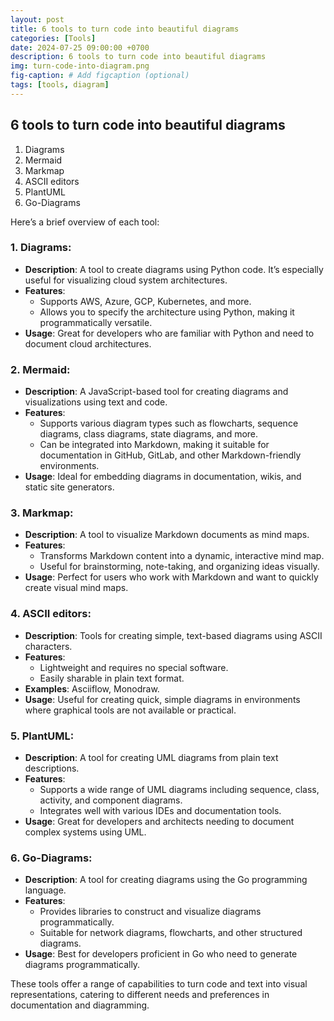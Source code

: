 ```yaml
---
layout: post
title: 6 tools to turn code into beautiful diagrams
categories: [Tools]
date: 2024-07-25 09:00:00 +0700
description: 6 tools to turn code into beautiful diagrams
img: turn-code-into-diagram.png
fig-caption: # Add figcaption (optional)
tags: [tools, diagram]
---
```


## 6 tools to turn code into beautiful diagrams
1. Diagrams
2. Mermaid
3. Markmap
4. ASCII editors
5. PlantUML
6. Go-Diagrams

Here’s a brief overview of each tool:

### 1. **Diagrams**:
   - **Description**: A tool to create diagrams using Python code. It’s especially useful for visualizing cloud system architectures.
   - **Features**: 
     - Supports AWS, Azure, GCP, Kubernetes, and more.
     - Allows you to specify the architecture using Python, making it programmatically versatile.
   - **Usage**: Great for developers who are familiar with Python and need to document cloud architectures.

### 2. **Mermaid**:
   - **Description**: A JavaScript-based tool for creating diagrams and visualizations using text and code.
   - **Features**:
     - Supports various diagram types such as flowcharts, sequence diagrams, class diagrams, state diagrams, and more.
     - Can be integrated into Markdown, making it suitable for documentation in GitHub, GitLab, and other Markdown-friendly environments.
   - **Usage**: Ideal for embedding diagrams in documentation, wikis, and static site generators.

### 3. **Markmap**:
   - **Description**: A tool to visualize Markdown documents as mind maps.
   - **Features**:
     - Transforms Markdown content into a dynamic, interactive mind map.
     - Useful for brainstorming, note-taking, and organizing ideas visually.
   - **Usage**: Perfect for users who work with Markdown and want to quickly create visual mind maps.

### 4. **ASCII editors**:
   - **Description**: Tools for creating simple, text-based diagrams using ASCII characters.
   - **Features**:
     - Lightweight and requires no special software.
     - Easily sharable in plain text format.
   - **Examples**: Asciiflow, Monodraw.
   - **Usage**: Useful for creating quick, simple diagrams in environments where graphical tools are not available or practical.

### 5. **PlantUML**:
   - **Description**: A tool for creating UML diagrams from plain text descriptions.
   - **Features**:
     - Supports a wide range of UML diagrams including sequence, class, activity, and component diagrams.
     - Integrates well with various IDEs and documentation tools.
   - **Usage**: Great for developers and architects needing to document complex systems using UML.

### 6. **Go-Diagrams**:
   - **Description**: A tool for creating diagrams using the Go programming language.
   - **Features**:
     - Provides libraries to construct and visualize diagrams programmatically.
     - Suitable for network diagrams, flowcharts, and other structured diagrams.
   - **Usage**: Best for developers proficient in Go who need to generate diagrams programmatically.

These tools offer a range of capabilities to turn code and text into visual representations, catering to different needs and preferences in documentation and diagramming.